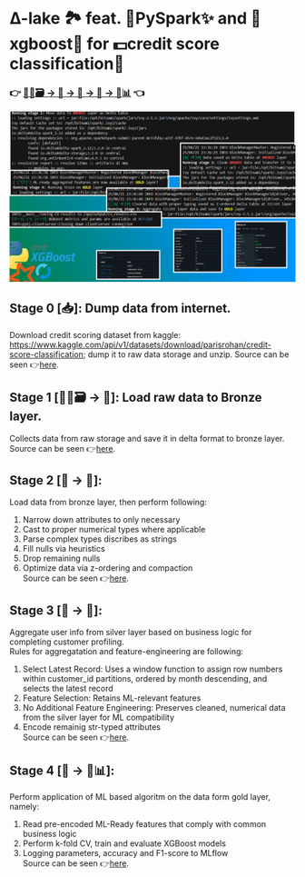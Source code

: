 # ∆-lake 🏞️ feat. 🐍PySpark✨ and 🌴xgboost🌳 for 💵credit score classification🧮<br>
### 👉 [💾🌐🗃️ → 🥉 → 🥈 → 🥇 → 🤖📊](run_pipe.sh) 👈

![alt text](image.png)

## Stage 0 [📥]: Dump data from internet. <br>
Download credit scoring dataset from kaggle: https://www.kaggle.com/api/v1/datasets/download/parisrohan/credit-score-classification; dump it to raw data storage and unzip. Source can be seen 👉[here](./src/stage_0.sh).<br>
## Stage 1 [💾🌐🗃️ → 🥉]: Load raw data to Bronze layer. <br>
Collects data from raw storage and save it in delta format to bronze layer. Source can be seen 👉[here](./src/stage_1.py).<br>
## Stage 2 [🥉 → 🥈]: <br>
Load data from bronze layer, then perform following: <br>
1. Narrow down attributes to only necessary
2. Cast to proper numerical types where applicable
3. Parse complex types discribes as strings
4. Fill nulls via heuristics
5. Drop remaining nulls<br>
6. Optimize data via z-ordering and compaction <br>
Source can be seen 👉[here](./src/stage_2.py).<br>
## Stage 3 [🥈 → 🥇]: <br>
Aggregate user info from silver layer based on business logic for completing customer profiling. <br>
Rules for aggregatation and feature-engineering are following: <br>
1. Select Latest Record: Uses a window function to assign row numbers within customer_id partitions, ordered by month descending, and selects the latest record
2. Feature Selection: Retains ML-relevant features
3. No Additional Feature Engineering: Preserves cleaned, numerical data from the silver layer for ML compatibility
4. Encode remainig str-typed attributes <br>
Source can be seen 👉[here](./src/stage_3.py).<br>
## Stage 4 [🥇 → 🤖📊]: <br>
Perform application of ML based algoritm on the data form gold layer, namely:
1. Read pre-encoded ML-Ready features that comply with common business logic
2. Perform k-fold CV, train and evaluate XGBoost models
3. Logging parameters, accuracy and F1-score to MLflow <br>
Source can be seen 👉[here](./src/stage_4.py).<br>
